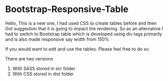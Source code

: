 # Bootstrap-Responsive-Table
Hello, This is a new one, I had used CSS to create tables before and then Got suggestion that it is going to impact the rendering. So as an alternative I had to switch to Bootstrap table which is developed using div tags primarily and is also made responsive say width from 150% 

If you would want to edit and use the tables. Please feel free to do so 

There are two versions 

1. With SASS stored in src folder 
2. With CSS stored in dist folder 
